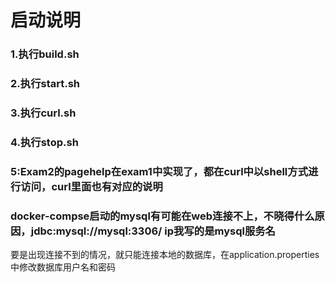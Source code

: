 # 启动说明

### 1.执行build.sh
### 2.执行start.sh
### 3.执行curl.sh
### 4.执行stop.sh
### 5:Exam2的pagehelp在exam1中实现了，都在curl中以shell方式进行访问，curl里面也有对应的说明
### docker-compse启动的mysql有可能在web连接不上，不晓得什么原因，jdbc:mysql://mysql:3306/  ip我写的是mysql服务名

要是出现连接不到的情况，就只能连接本地的数据库，在application.properties中修改数据库用户名和密码
